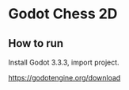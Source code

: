 # Godot Chess 2D

## How to run

Install Godot 3.3.3, import project.

https://godotengine.org/download